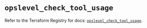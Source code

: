 # `opslevel_check_tool_usage`

Refer to the Terraform Registry for docs: [`opslevel_check_tool_usage`](https://registry.terraform.io/providers/opslevel/opslevel/1.6.3/docs/resources/check_tool_usage).
